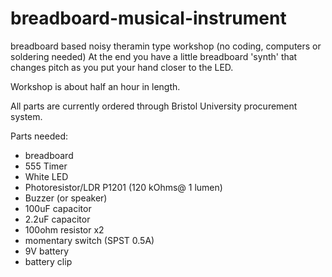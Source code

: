# breadboard-musical-instrument
breadboard based noisy theramin type workshop (no coding, computers or soldering needed)
At the end you have a little breadboard 'synth' that changes pitch as you put your hand closer to the LED.

Workshop is about half an hour in length.

All parts are currently ordered through Bristol University procurement system.

Parts needed:
* breadboard
* 555 Timer
* White LED
* Photoresistor/LDR P1201 (120 kOhms@ 1 lumen)
* Buzzer (or speaker)
* 100uF capacitor
* 2.2uF capacitor
* 100ohm resistor x2
* momentary switch (SPST 0.5A)
* 9V battery
* battery clip

